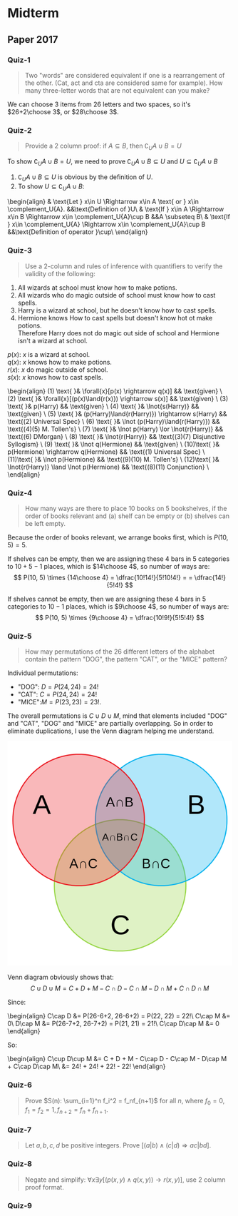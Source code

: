 # Midterm

## Paper 2017


### Quiz-1

> Two "words" are considered equivalent if one is a rearrangement of the other. (Cat, act and cta 
    are considered same for example). How many three-letter words that are not equivalent can you 
    make?

We can choose 3 items from 26 letters and two spaces, so it's $26+2\choose 3$, or $28\choose 3$.

### Quiz-2

> Provide a 2 column proof: if $A \subseteq B$, then $\complement_U{A} \cup B = U$

To show $\complement_U{A} \cup B = U$, we need to prove $\complement_U{A} \cup B \subseteq U$ and $U \subseteq \complement_U{A}\cup B$

1. $\complement_U{A} \cup B \subseteq U$ is obvious by the definition of $U$.
1. To show $U \subseteq \complement_U{A}\cup B$:

\begin{align}
& \text{Let } x\in U \Rightarrow x\in A \text{ or } x\in \complement_U{A}.      &&\text{Definition of }U\\
& \text{If } x\in A  \Rightarrow x\in B \Rightarrow x\in \complement_U{A}\cup B &&A \subseteq B\\
& \text{If } x\in \complement_U{A} \Rightarrow x\in \complement_U{A}\cup B      &&\text{Definition of operator }\cup\\
\end{align}


### Quiz-3

> Use a 2-column and rules of inference with quantifiers to verify the validity of the following:<br>
1. All wizards at school must know how to make potions.<br>
2. All wizards who do magic outside of school must know how to cast spells.<br>
3. Harry is a wizard at school, but he doesn't know how to cast spells.<br>
4. Hermione knows How to cast spells but doesn't know hot ot make potions.<br>
Therefore Harry does not do magic out side of school and Hermione isn't a wizard at school.

$p(x)$: $x$ is a wizard at school.          <br>
$q(x)$: $x$ knows how to make potions.      <br>
$r(x)$: $x$ do magic outside of school.     <br>
$s(x)$: $x$ knows how to cast spells.       <br>

\begin{align}
(1) \text{ }& \forall{x}[p(x) \rightarrow q(x)]                 && \text{given}    \\
(2) \text{ }& \forall{x}[(p(x)\land{r(x)}) \rightarrow s(x)]    && \text{given}    \\
(3) \text{ }& p(Harry)                                          && \text{given}    \\
(4) \text{ }& \lnot{s(Harry)}                                   && \text{given}    \\
(5) \text{ }& (p(Harry)\land{r(Harry)}) \rightarrow s(Harry)    && \text{(2) Universal Spec}    \\
(6) \text{ }& \lnot (p(Harry)\land{r(Harry)})                   && \text{(4)(5) M. Tollen's}    \\
(7) \text{ }& \lnot p(Harry) \lor \lnot{r(Harry)}               && \text{(6) DMorgan}    \\
(8) \text{ }& \lnot{r(Harry)}                                   && \text{(3)(7) Disjunctive Syllogism}    \\
(9) \text{ }& \lnot q(Hermione)                                 && \text{given}    \\
(10)\text{ }& p(Hermione) \rightarrow q(Hermione)               && \text{(1) Universal Spec}    \\
(11)\text{ }& \lnot p(Hermione)                                 && \text{(9)(10) M. Tollen's}    \\
(12)\text{ }& \lnot{r(Harry)} \land \lnot p(Hermione)           && \text{(8)(11) Conjunction}    \\
\end{align}


### Quiz-4

> How many ways are there to place 10 books on 5 bookshelves, if the order of books relevant and 
    (a) shelf can be empty or (b) shelves can be left empty.

Because the order of books relevant, we arrange books first, which is $P(10, 5) = 5$.

If shelves can be empty, then we are assigning these $4$ bars in $5$ categories to 
$10+5-1$ places, which is $14\choose 4$, so number of ways are: 
$$
P(10, 5) \times {14\choose 4} = \dfrac{10!14!}{5!10!4!} = = \dfrac{14!}{5!4!}
$$

If shelves cannot be empty, then we are assigning these $4$ bars in $5$ categories to 
$10-1$ places, which is $9\choose 4$, so number of ways are: 
$$
P(10, 5) \times {9\choose 4} = \dfrac{10!9!}{5!5!4!}
$$

### Quiz-5

> How may permutations of the 26 different letters of the alphabet contain the pattern "DOG", 
    the pattern "CAT", or the "MICE" pattern?

Individual permutations:

- "DOG": $D = P(24, 24) = 24!$
- "CAT": $C = P(24, 24) = 24!$
- "MICE":$M = P(23, 23) = 23!$. 

The overall permutations is $C\cup D\cup M$, mind that elements included "DOG" and "CAT", "DOG" and "MICE" 
are partially overlapping. So in order to eliminate duplications, I use the Venn diagram helping me 
understand.
    
![Credit to MyDraw](AandBandC.png)

Venn diagram obviously shows that: 
$$
C\cup D\cup M = C + D + M - C\cap D - C\cap M - D\cap M + C\cap D\cap M
$$

Since:

\begin{align}
    C\cap D         &= P(26-6+2, 26-6+2) = P(22, 22) = 22!\\
    C\cap M         &= 0\\
    D\cap M         &= P(26-7+2, 26-7+2) = P(21, 21) = 21!\\
    C\cap D\cap M   &= 0
\end{align}

So:

\begin{align}
    C\cup D\cup M &= C + D + M - C\cap D - C\cap M - D\cap M + C\cap D\cap M\\
                  &= 24! + 24! + 22! - 22!
\end{align}
    
### Quiz-6

> Prove $S(n): \sum_{i=1}^n f_i^2 = f_nf_{n+1}$ for all $n$, where 
    $f_0 = 0, f_1 = f_2 = 1, f_{n+2} = f_n + f_{n+1}$.


### Quiz-7

> Let $a, b, c, d$ be positive integers. Prove $[(a|b)\land(c|d)\Rightarrow ac|bd]$.


### Quiz-8

> Negate and simplify: $\forall x\exists y[(p(x, y)\land q(x, y))\rightarrow r(x, y)]$, 
    use 2 column proof format.


### Quiz-9

>